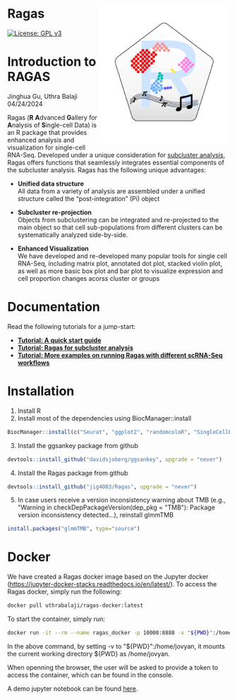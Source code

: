# Ragas <img src="man/figs/Ragas.logo.png" align="right" width="300"/>

[![License: GPL v3](https://img.shields.io/badge/License-GPLv3-blue.svg)](https://www.gnu.org/licenses/gpl-3.0)

Introduction to RAGAS
===
Jinghua Gu, Uthra Balaji
04/24/2024

Ragas (**R** **A**dvanced **G**allery for **A**nalysis of
**S**ingle-cell Data) is an R package that provides enhanced analysis
and visualization for single-cell RNA-Seq. Developed under a unique
consideration for [subcluster
analysis](https://github.com/jig4003/Ragas/blob/main/vignettes/subcluster.md),
Ragas offers functions that seamlessly integrates essential components
of the subcluster analysis. Ragas has the following unique advantages:
-   **Unified data structure**  
    All data from a variety of analysis are assembled under a unified
    structure called the “post-integration” (Pi) object
    
-   **Subcluster re-projection**  
    Objects from subclustering can be integrated and re-projected to the
    main object so that cell sub-populations from different clusters can
    be systematically analyzed side-by-side.
    
-   **Enhanced Visualization**  
    We have developed and re-developed many popular tools for single
    cell RNA-Seq, including matrix plot, annotated dot plot, stacked
    violin plot, as well as more basic box plot and bar plot to
    visualize expression and cell proportion changes acorss cluster or
    groups

Documentation
===
Read the following tutorials for a jump-start:
-   [**Tutorial: A quick start guide**](https://github.com/jig4003/Ragas/blob/main/vignettes/QuickStart.md) 
-   [**Tutorial: Ragas for subcluster analysis**](https://github.com/jig4003/Ragas/blob/main/vignettes/subcluster.md)
-   [**Tutorial: More examples on running Ragas with different scRNA-Seq workflows**](https://github.com/jig4003/Ragas/blob/main/vignettes/CrossCompatibilityExamples.md)

Installation
===
1. Install R
2. Install most of the dependencies using BiocManager::install
```r
BiocManager::install(c("Seurat", "ggplot2", "randomcoloR", "SingleCellExperiment", "Matrix", "future", "dplyr", "reshape2", "scales", "ComplexHeatmap", "grid", "circlize", "gplots", "muscat", "limma", "ggtree", "patchwork", "ggprism", "rstatix", "cowplot", "aplot", "crayon"), update = FALSE)
```
3. Install the ggsankey package from github
```r
devtools::install_github("davidsjoberg/ggsankey", upgrade = "never")
```
4. Install the Ragas package from github
```r
devtools::install_github("jig4003/Ragas", upgrade = "never")
```
5. In case users receive a version inconsistency warning about TMB (e.g., "Warning in checkDepPackageVersion(dep_pkg = "TMB"): Package version inconsistency detected...), reinstall glmmTMB
```r
install.packages("glmmTMB", type="source")
```
Docker
===
We have created a Ragas docker image based on the Jupyter docker (https://jupyter-docker-stacks.readthedocs.io/en/latest/). To access the Ragas docker, simply run the following:
```bash
docker pull uthrabalaji/ragas-docker:latest
```
To start the container, simply run:
```bash
docker run -it --rm --name ragas_docker -p 10000:8888 -v "${PWD}":/home/jovyan uthrabalaji/ragas-docker
```
In the above command, by setting -v to "${PWD}":/home/jovyan, it mounts the current working directory ${PWD} as /home/jovyan. 

When openning the browser, the user will be asked to provide a token to access the container, which can be found in the console.

A demo jupyter notebook can be found [here](https://github.com/jig4003/Ragas/blob/main/vignettes/Ragas_jupyternotebook_demo.ipynb).
